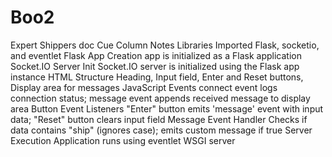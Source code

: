 # Boo2
Expert Shippers doc 
Cue Column	Notes
Libraries Imported	Flask, socketio, and eventlet
Flask App Creation	app is initialized as a Flask application
Socket.IO Server Init	Socket.IO server is initialized using the Flask app instance
HTML Structure	Heading, Input field, Enter and Reset buttons, Display area for messages
JavaScript Events	connect event logs connection status; message event appends received message to display area
Button Event Listeners	"Enter" button emits 'message' event with input data; "Reset" button clears input field
Message Event Handler	Checks if data contains "ship" (ignores case); emits custom message if true
Server Execution	Application runs using eventlet WSGI server
